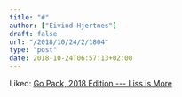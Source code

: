 ```yaml
---
title: "#"
author: ["Eivind Hjertnes"]
draft: false
url: "/2018/10/24/2/1804"
type: "post"
date: 2018-10-24T06:57:13+02:00
---
```


Liked: [Go Pack,
2018 Edition --- Liss is More](https://www.caseyliss.com/2018/10/17/go-pack-2018)
